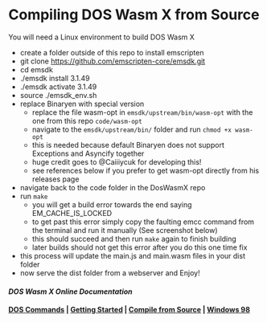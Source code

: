# Compiling DOS Wasm X from Source
You will need a Linux environment to build DOS Wasm X

- create a folder outside of this repo to install emscripten
- git clone https://github.com/emscripten-core/emsdk.git
- cd emsdk
- ./emsdk install 3.1.49
- ./emsdk activate 3.1.49
- source ./emsdk_env.sh
- replace Binaryen with special version
  - replace the file wasm-opt in `emsdk/upstream/bin/wasm-opt` with the one from this repo `code/wasm-opt`
  - navigate to the `emsdk/upstream/bin/` folder and run `chmod +x wasm-opt`
  - this is needed because default Binaryen does not support Exceptions and Asyncify together
  - huge credit goes to @Caiiiycuk for developing this! 
  - see references below if you prefer to get wasm-opt directly from his releases page
- navigate back to the code folder in the DosWasmX repo
- run `make`
  - you will get a build error towards the end saying EM_CACHE_IS_LOCKED
  - to get past this error simply copy the faulting emcc command from the terminal and run it manually (See screenshot below)
  - this should succeed and then run `make` again to finish building
  - later builds should not get this error after you do this one time fix
- this process will update the main.js and main.wasm files in your dist folder
- now serve the dist folder from a webserver and Enjoy!
#### _DOS Wasm X Online Documentation_
#### [DOS Commands](https://nbarkhina.github.io/DosWasmX/dos-commands) | [Getting Started](https://nbarkhina.github.io/DosWasmX) | [Compile from Source](https://nbarkhina.github.io/DosWasmX/compile-from-source) | [Windows 98](https://nbarkhina.github.io/DosWasmX/windows-98)